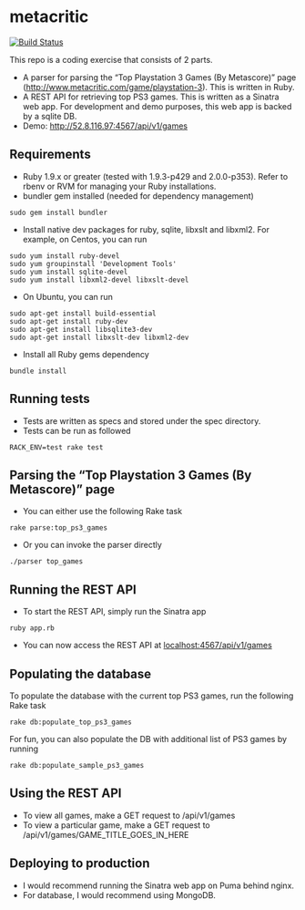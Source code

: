 # metacritic
[![Build Status](https://travis-ci.org/darrendao/metacritic.svg?branch=master)](https://travis-ci.org/darrendao/metacritic)

This repo is a coding exercise that consists of 2 parts.
* A parser for parsing the “Top Playstation 3 Games (By Metascore)” page (http://www.metacritic.com/game/playstation-3). This is written in Ruby.
* A REST API for retrieving top PS3 games. This is written as a Sinatra web app. For development and demo purposes, this web app is backed by a sqlite DB.
* Demo: http://52.8.116.97:4567/api/v1/games

## Requirements
* Ruby 1.9.x or greater (tested with 1.9.3-p429 and 2.0.0-p353). Refer to rbenv or RVM for managing your Ruby installations.
* bundler gem installed (needed for dependency management)
```
sudo gem install bundler
```
* Install native dev packages for ruby, sqlite, libxslt and libxml2. For example, on Centos, you can run
```
sudo yum install ruby-devel
sudo yum groupinstall 'Development Tools'
sudo yum install sqlite-devel
sudo yum install libxml2-devel libxslt-devel
```
* On Ubuntu, you can run
```
sudo apt-get install build-essential
sudo apt-get install ruby-dev
sudo apt-get install libsqlite3-dev
sudo apt-get install libxslt-dev libxml2-dev
```
* Install all Ruby gems dependency
```
bundle install
```
## Running tests
* Tests are written as specs and stored under the spec directory.
* Tests can be run as followed
```
RACK_ENV=test rake test
```
## Parsing the “Top Playstation 3 Games (By Metascore)” page
* You can either use the following Rake task
```
rake parse:top_ps3_games 
```
* Or you can invoke the parser directly
```
./parser top_games
```
## Running the REST API
* To start the REST API, simply run the Sinatra app
```
ruby app.rb
```
* You can now access the REST API at [localhost:4567/api/v1/games](http://localhost:4567/api/v1/games)

## Populating the database
To populate the database with the current top PS3 games, run the following Rake task
```
rake db:populate_top_ps3_games
```
For fun, you can also populate the DB with additional list of PS3 games by running
```
rake db:populate_sample_ps3_games
```
## Using the REST API
* To view all games, make a GET request to /api/v1/games
* To view a particular game, make a GET request to /api/v1/games/GAME_TITLE_GOES_IN_HERE

## Deploying to production
* I would recommend running the Sinatra web app on Puma behind nginx.
* For database, I would recommend using MongoDB.
